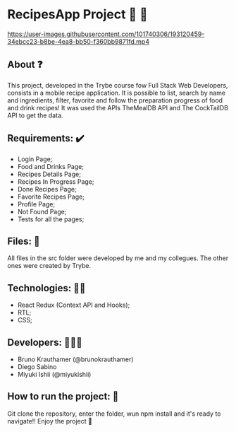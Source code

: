 # RecipesApp Project 🍔 :cup_with_straw:


https://user-images.githubusercontent.com/101740306/193120459-34ebcc23-b8be-4ea8-bb50-f360bb9871fd.mp4


## About ❓
  This project, developed in the Trybe course fow Full Stack Web Developers, consists in a mobile recipe application. It is possible to list, search by name and ingredients, filter, favorite and follow the preparation progress of food and drink recipes! It was used the APIs TheMealDB API and The CockTailDB API to get the data.
  
## Requirements: ✔️
 - Login Page;
 - Food and Drinks Page;
 - Recipes Details Page;
 - Recipes In Progress Page;
 - Done Recipes Page;
 - Favorite Recipes Page;
 - Profile Page;
 - Not Found Page;
 - Tests for all the pages;
 
## Files: 📄
   All files in the src folder were developed by me and my collegues. The other ones were created by Trybe.

## Technologies: 👩‍💻
  - React Redux (Context API and Hooks);
  - RTL;
  - CSS;
  
## Developers: :people_holding_hands:
- Bruno Krauthamer (@brunokrauthamer)
- Diego Sabino
- Miyuki Ishii (@miyukishii)

## How to run the project: 👀
  Git clone the repository, enter the folder, wun npm install and it's ready to navigate!! Enjoy the project 💚

